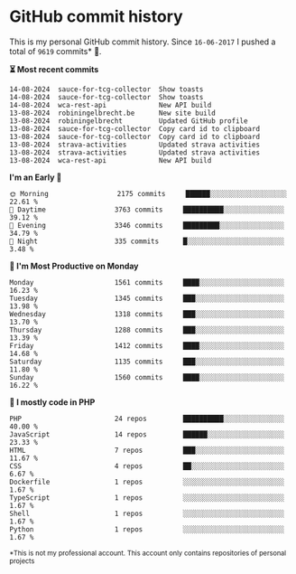 # GitHub commit history
This is my personal GitHub commit history. Since <!--START_SECTION:first-commit-date-->`16-06-2017`<!--END_SECTION:first-commit-date--> I pushed a total of <!--START_SECTION:total-commit-count-->`9619`<!--END_SECTION:total-commit-count--> commits* 🎉.

<!--START_SECTION:most-recent-commits-->
**⏳ Most recent commits**
                                        
```text
14-08-2024  sauce-for-tcg-collector  Show toasts
14-08-2024  sauce-for-tcg-collector  Show toasts
14-08-2024  wca-rest-api             New API build
13-08-2024  robiningelbrecht.be      New site build
13-08-2024  robiningelbrecht         Updated GitHub profile
13-08-2024  sauce-for-tcg-collector  Copy card id to clipboard
13-08-2024  sauce-for-tcg-collector  Copy card id to clipboard
13-08-2024  strava-activities        Updated strava activities
13-08-2024  strava-activities        Updated strava activities
13-08-2024  wca-rest-api             New API build
```
<!--END_SECTION:most-recent-commits-->  

<!--START_SECTION:commits-per-day-time-->
**I&#039;m an Early 🐤**

```text
🌞 Morning                 2175 commits     ██████░░░░░░░░░░░░░░░░░░░   22.61 %
🌆 Daytime                 3763 commits     ██████████░░░░░░░░░░░░░░░   39.12 %
🌃 Evening                 3346 commits     █████████░░░░░░░░░░░░░░░░   34.79 %
🌙 Night                   335 commits      █░░░░░░░░░░░░░░░░░░░░░░░░   3.48 %
```
<!--END_SECTION:commits-per-day-time-->  

<!--START_SECTION:commits-per-weekday-->
**📅 I&#039;m Most Productive on Monday**

```text
Monday                    1561 commits     ████░░░░░░░░░░░░░░░░░░░░░   16.23 %
Tuesday                   1345 commits     ███░░░░░░░░░░░░░░░░░░░░░░   13.98 %
Wednesday                 1318 commits     ███░░░░░░░░░░░░░░░░░░░░░░   13.70 %
Thursday                  1288 commits     ███░░░░░░░░░░░░░░░░░░░░░░   13.39 %
Friday                    1412 commits     ████░░░░░░░░░░░░░░░░░░░░░   14.68 %
Saturday                  1135 commits     ███░░░░░░░░░░░░░░░░░░░░░░   11.80 %
Sunday                    1560 commits     ████░░░░░░░░░░░░░░░░░░░░░   16.22 %
```
<!--END_SECTION:commits-per-weekday-->  

<!--START_SECTION:repos-per-language-->
**💬 I mostly code in PHP**

```text
PHP                       24 repos         ██████████░░░░░░░░░░░░░░░   40.00 %
JavaScript                14 repos         ██████░░░░░░░░░░░░░░░░░░░   23.33 %
HTML                      7 repos          ███░░░░░░░░░░░░░░░░░░░░░░   11.67 %
CSS                       4 repos          ██░░░░░░░░░░░░░░░░░░░░░░░   6.67 %
Dockerfile                1 repos          ░░░░░░░░░░░░░░░░░░░░░░░░░   1.67 %
TypeScript                1 repos          ░░░░░░░░░░░░░░░░░░░░░░░░░   1.67 %
Shell                     1 repos          ░░░░░░░░░░░░░░░░░░░░░░░░░   1.67 %
Python                    1 repos          ░░░░░░░░░░░░░░░░░░░░░░░░░   1.67 %
```
<!--END_SECTION:repos-per-language-->  

<sub>*This is not my professional account. This account only contains repositories of personal projects</sub>
